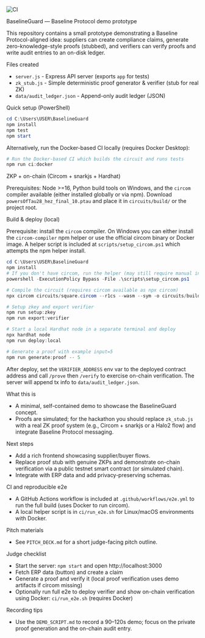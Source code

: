![CI](https://github.com/RachelGanonNew/BaselineGuard/actions/workflows/docker-ci.yml/badge.svg)

BaselineGuard — Baseline Protocol demo prototype

This repository contains a small prototype demonstrating a Baseline Protocol-aligned idea: suppliers can create compliance claims, generate zero-knowledge-style proofs (stubbed), and verifiers can verify proofs and write audit entries to an on-disk ledger.

Files created
- `server.js` - Express API server (exports `app` for tests)
- `zk_stub.js` - Simple deterministic proof generator & verifier (stub for real ZK)
- `data/audit_ledger.json` - Append-only audit ledger (JSON)

Quick setup (PowerShell)

```powershell
cd C:\Users\USER\BaselineGuard
npm install
npm test
npm start
```

Alternatively, run the Docker-based CI locally (requires Docker Desktop):

```powershell
# Run the Docker-based CI which builds the circuit and runs tests
npm run ci:docker
```

ZKP + on-chain (Circom + snarkjs + Hardhat)

Prerequisites: Node >=16, Python build tools on Windows, and the `circom` compiler available (either installed globally or via npm). Download `powersOfTau28_hez_final_10.ptau` and place it in `circuits/build/` or the project root.

Build & deploy (local)

Prerequisite: install the `circom` compiler. On Windows you can either install the `circom-compiler` npm helper or use the official circom binary or Docker image. A helper script is included at `scripts/setup_circom.ps1` which attempts the npm helper install.

```powershell
cd C:\Users\USER\BaselineGuard
npm install
# If you don't have circom, run the helper (may still require manual install):
powershell -ExecutionPolicy Bypass -File .\scripts\setup_circom.ps1

# Compile the circuit (requires circom available as npx circom)
npx circom circuits/square.circom --r1cs --wasm --sym -o circuits/build

# Setup zkey and export verifier
npm run setup:zkey
npm run export:verifier

# Start a local Hardhat node in a separate terminal and deploy
npx hardhat node
npm run deploy:local

# Generate a proof with example input=5
npm run generate:proof -- 5
```

After deploy, set the `VERIFIER_ADDRESS` env var to the deployed contract address and call `/prove` then `/verify` to exercise on-chain verification. The server will append tx info to `data/audit_ledger.json`.

What this is
- A minimal, self-contained demo to showcase the BaselineGuard concept.
- Proofs are simulated; for the hackathon you should replace `zk_stub.js` with a real ZK proof system (e.g., Circom + snarkjs or a Halo2 flow) and integrate Baseline Protocol messaging.

Next steps
- Add a rich frontend showcasing supplier/buyer flows.
- Replace proof stub with genuine ZKPs and demonstrate on-chain verification via a public testnet smart contract (or simulated chain).
- Integrate with ERP data and add privacy-preserving schemas.

CI and reproducible e2e
- A GitHub Actions workflow is included at `.github/workflows/e2e.yml` to run the full build (uses Docker to run circom).
- A local helper script is in `ci/run_e2e.sh` for Linux/macOS environments with Docker.

Pitch materials
- See `PITCH_DECK.md` for a short judge-facing pitch outline.

Judge checklist
- Start the server: `npm start` and open http://localhost:3000
- Fetch ERP data (button) and create a claim
- Generate a proof and verify it (local proof verification uses demo artifacts if circom missing)
- Optionally run full e2e to deploy verifier and show on-chain verification using Docker: `ci/run_e2e.sh` (requires Docker)

Recording tips
- Use the `DEMO_SCRIPT.md` to record a 90–120s demo; focus on the private proof generation and the on-chain audit entry.
